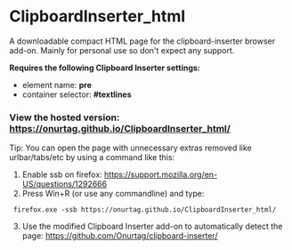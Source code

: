 # ClipboardInserter_html

A downloadable compact HTML page for the clipboard-inserter browser add-on. Mainly for personal use so don't expect any support.  

**Requires the following Clipboard Inserter settings:**  
- element name: **pre**
- container selector: **#textlines**


### View the hosted version: **https://onurtag.github.io/ClipboardInserter_html/**  

Tip: You can open the page with unnecessary extras removed like urlbar/tabs/etc by using a command like this:  
 1. Enable ssb on firefox: https://support.mozilla.org/en-US/questions/1292666
 2. Press Win+R (or use any commandline) and type:  
```   
 firefox.exe -ssb https://onurtag.github.io/ClipboardInserter_html/
```  
 3. Use the modified Clipboard Inserter add-on to automatically detect the page: https://github.com/Onurtag/clipboard-inserter/

